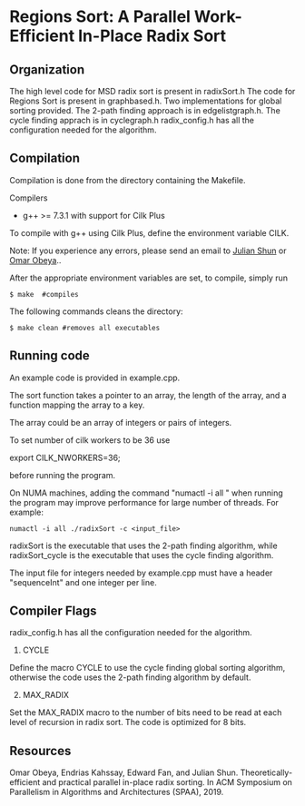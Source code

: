 Regions Sort: A Parallel Work-Efficient In-Place Radix Sort
======================


Organization
--------

The high level code for MSD radix sort is present in radixSort.h
The code for Regions Sort is present in graphbased.h.
Two implementations for global sorting provided.
The 2-path finding approach is in edgelistgraph.h.
The cycle finding apprach is in cyclegraph.h
radix\_config.h has all the configuration needed for the algorithm.

Compilation
--------

Compilation is done from the directory containing the Makefile.

Compilers

* g++ &gt;= 7.3.1 with support for Cilk Plus

To compile with g++ using Cilk Plus, define the environment variable
CILK.
 
Note: If you
experience any errors, please send an email to [Julian Shun](mailto:jshun@mit.edu) or [Omar Obeya](mailto:omarobeya@gmail.com)..

After the appropriate environment variables are set, to compile,
simply run

```
$ make  #compiles
```

The following commands cleans the directory:
```
$ make clean #removes all executables
```

Running code
-------
An example code is provided in example.cpp.

The sort function takes a pointer to an array, the length of the array, and a function mapping the array to a key.

The array could be an array of integers or pairs of integers.

To set number of cilk workers to be 36 use

export CILK\_NWORKERS=36; 

before running the program.

On NUMA machines, adding the command "numactl -i all " when running
the program may improve performance for large number of threads. For example:

```
numactl -i all ./radixSort -c <input_file> 
```

radixSort is the executable that uses the 2-path finding algorithm,
while radixSort\_cycle is the executable that uses the cycle finding
algorithm.

The input file for integers needed by example.cpp must have a header "sequenceInt" and one integer per line.



Compiler Flags
---------
radix\_config.h has all the configuration needed for the algorithm.

1. CYCLE

Define the macro CYCLE to use the cycle finding global sorting
algorithm, otherwise the code uses the 2-path finding algorithm by default.

2. MAX\_RADIX

Set the MAX\_RADIX macro to the number of bits need to be read at each level of recursion in radix sort.
The code is optimized for 8 bits.



Resources  
-------- 

Omar Obeya, Endrias Kahssay, Edward Fan, and Julian Shun. Theoretically-
efficient and practical parallel in-place radix sorting. In ACM Symposium on
Parallelism in Algorithms and Architectures (SPAA), 2019.
